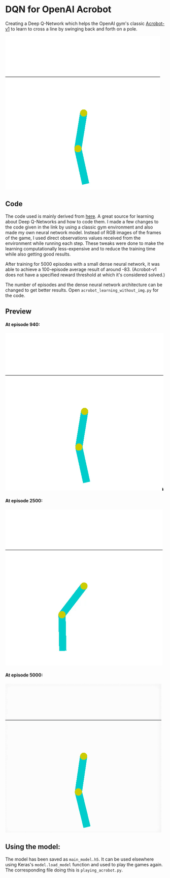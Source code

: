 # DQN for OpenAI Acrobot
Creating a Deep Q-Network which helps the OpenAI gym's classic [Acrobot-v1](https://gym.openai.com/envs/Acrobot-v1/) to learn to cross a line by swinging back and forth on a pole.

![imghere](https://raw.githubusercontent.com/atul-g/acrobot/master/sample_acrobot%20.png)

## Code
The code used is mainly derived from [here](https://pythonprogramming.net/training-deep-q-learning-dqn-reinforcement-learning-python-tutorial/). A great source for learning about Deep Q-Networks and how to code them. I made a few changes to the code given in the link by using a classic gym environment and also made my own neural network model. Instead of RGB images of the frames of the game, I used direct observations values received from the environment while running each step. These tweaks were done to make the learning computationally less-expensive and to reduce the training time while also getting good results.

After training for 5000 episodes with a small dense neural network, it was able to achieve a 100-episode average result of around -83. (Acrobot-v1 does not have a specified reward threshold at which it's considered solved.) 

The number of episodes and the dense neural network architecture can be changed to get better results. Open `acrobot_learning_without_img.py` for the code.

## Preview
#### At episode 940:

![ep_940](https://raw.githubusercontent.com/atul-g/acrobot/master/episode_940.gif)


#### At episode 2500:
![ep_2500](https://raw.githubusercontent.com/atul-g/acrobot/master/episode_2500.gif)

#### At episode 5000:
![ep_5000](https://raw.githubusercontent.com/atul-g/acrobot/master/episode_5000.gif)


## Using the model:
The model has been saved as `main_model.h5`. It can be used elsewhere using Keras's `model.load_model` function and used to play
the games again. The corresponding file doing this is `playing_acrobot.py`.
